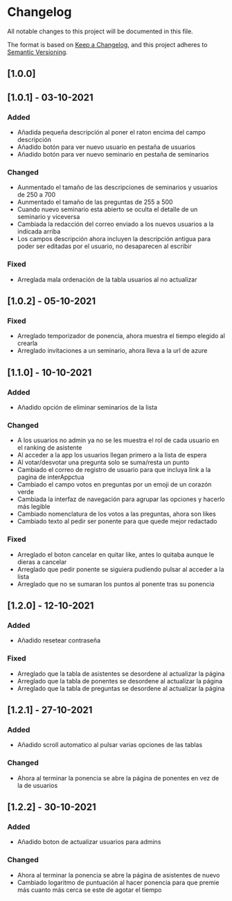 # Changelog
All notable changes to this project will be documented in this file.

The format is based on [Keep a Changelog](https://keepachangelog.com/en/1.0.0/),
and this project adheres to [Semantic Versioning](https://semver.org/spec/v2.0.0.html).

## [1.0.0]


## [1.0.1] - 03-10-2021
### Added
- Añadida pequeña descripción al poner el raton encima del campo descripción 
- Añadido botón para ver nuevo usuario en pestaña de usuarios
- Añadido botón para ver nuevo seminario en pestaña de seminarios

### Changed
- Aunmentado el tamaño de las descripciones de seminarios y usuarios de 250 a 700 
- Aunmentado el tamaño de las preguntas de 255 a 500 
- Cuando nuevo seminario esta abierto se oculta el detalle de un seminario y viceversa
- Cambiada la redacción del correo enviado a los nuevos usuarios a la indicada arriba 
- Los campos descripción ahora incluyen la descripción antigua para poder ser editadas por el usuario, no desaparecen al escribir 

### Fixed
- Arreglada mala ordenación de la tabla usuarios al no actualizar


## [1.0.2] - 05-10-2021
### Fixed
- Arreglado temporizador de ponencia, ahora muestra el tiempo elegido al crearla
- Arreglado invitaciones a un seminario, ahora lleva a la url de azure


## [1.1.0] - 10-10-2021
### Added
- Añadido opción de eliminar seminarios de la lista
  
### Changed
- A los usuarios no admin ya no se les muestra el rol de cada usuario en el ranking de asistente
- Al acceder a la app los usuarios llegan primero a la lista de espera
- Al votar/desvotar una pregunta solo se suma/resta un punto
- Cambiado el correo de registro de usuario para que incluya link a la pagina de interAppctua
- Cambiado  el campo votos en preguntas por un emoji de un corazón verde
- Cambiada la interfaz de navegación para agrupar las opciones y hacerlo más legible
- Cambiado nomenclatura de los votos a las preguntas, ahora son likes
- Cambiado texto al pedir ser ponente para que quede mejor redactado
  
### Fixed
- Arreglado el boton cancelar en quitar like, antes lo quitaba aunque le dieras a cancelar
- Arreglado que pedir ponente se siguiera pudiendo pulsar al acceder a la lista
- Arreglado que no se sumaran los puntos al ponente tras su ponencia

## [1.2.0] - 12-10-2021
### Added
- Añadido resetear contraseña

### Fixed
- Arreglado que la tabla de asistentes se desordene al actualizar la página
- Arreglado que la tabla de ponentes se desordene al actualizar la página
- Arreglado que la tabla de preguntas se desordene al actualizar la página

## [1.2.1] - 27-10-2021
### Added
- Añadido scroll automatico al pulsar varias opciones de las tablas

### Changed
- Ahora al terminar la ponencia se abre la página de ponentes en vez de la de usuarios

## [1.2.2] - 30-10-2021
### Added
- Añadido boton de actualizar usuarios para admins

### Changed
- Ahora al terminar la ponencia se abre la página de asistentes de nuevo
- Cambiado logaritmo de puntuación al hacer ponencia para que premie más cuanto más cerca se este de agotar el tiempo
